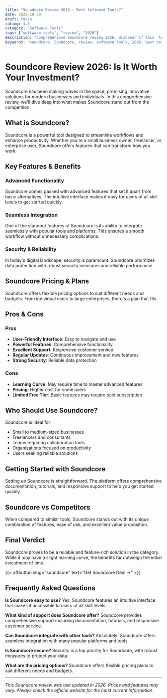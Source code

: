 ```yaml
---
title: "Soundcore Review 2026 – Best Software Tools?"
date: 2025-10-30
draft: false
rating: 4.8
category: "Software Tools"
tags: ["software-tools", "review", "2026"]
description: "Comprehensive Soundcore review 2026. Discover if this  tool is the best choice for your needs."
keywords: "soundcore, Soundcore, review, software tools, 2026, best software tools"
---
```


# Soundcore Review 2026: Is It Worth Your Investment?

Soundcore has been making waves in the  space, promising innovative solutions for modern businesses and individuals. In this comprehensive review, we'll dive deep into what makes Soundcore stand out from the competition.

## What is Soundcore?

Soundcore is a powerful  tool designed to streamline workflows and enhance productivity. Whether you're a small business owner, freelancer, or enterprise user, Soundcore offers features that can transform how you work.

## Key Features & Benefits

### Advanced Functionality
Soundcore comes packed with advanced features that set it apart from basic alternatives. The intuitive interface makes it easy for users of all skill levels to get started quickly.

### Seamless Integration
One of the standout features of Soundcore is its ability to integrate seamlessly with popular tools and platforms. This ensures a smooth workflow without unnecessary complications.

### Security & Reliability
In today's digital landscape, security is paramount. Soundcore prioritizes data protection with robust security measures and reliable performance.

## Soundcore Pricing & Plans

Soundcore offers flexible pricing options to suit different needs and budgets. From individual users to large enterprises, there's a plan that fits.

## Pros & Cons

### Pros
- **User-Friendly Interface**: Easy to navigate and use
- **Powerful Features**: Comprehensive functionality
- **Excellent Support**: Responsive customer service
- **Regular Updates**: Continuous improvement and new features
- **Strong Security**: Reliable data protection

### Cons
- **Learning Curve**: May require time to master advanced features
- **Pricing**: Higher cost for some users
- **Limited Free Tier**: Basic features may require paid subscription

## Who Should Use Soundcore?

Soundcore is ideal for:
- Small to medium-sized businesses
- Freelancers and consultants
- Teams requiring collaboration tools
- Organizations focused on productivity
- Users seeking reliable  solutions

## Getting Started with Soundcore

Setting up Soundcore is straightforward. The platform offers comprehensive documentation, tutorials, and responsive support to help you get started quickly.

## Soundcore vs Competitors

When compared to similar tools, Soundcore stands out with its unique combination of features, ease of use, and excellent value proposition.

## Final Verdict

Soundcore proves to be a reliable and feature-rich solution in the  category. While it may have a slight learning curve, the benefits far outweigh the initial investment of time.

{{< affbutton slug="soundcore" text="Get Soundcore Deal →" >}}

## Frequently Asked Questions

**Is Soundcore easy to use?**
Yes, Soundcore features an intuitive interface that makes it accessible to users of all skill levels.

**What kind of support does Soundcore offer?**
Soundcore provides comprehensive support including documentation, tutorials, and responsive customer service.

**Can Soundcore integrate with other tools?**
Absolutely! Soundcore offers seamless integration with many popular platforms and tools.

**Is Soundcore secure?**
Security is a top priority for Soundcore, with robust measures to protect your data.

**What are the pricing options?**
Soundcore offers flexible pricing plans to suit different needs and budgets.

---

*This Soundcore review was last updated in 2026. Prices and features may vary. Always check the official website for the most current information.*
